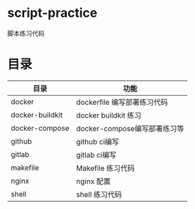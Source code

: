 # script-practice
脚本练习代码

# 目录

| 目录 | 功能 |
| --- | --- |
| docker| dockerfile 编写部署练习代码|
| docker-buildkit| docker buildkit 练习|
| docker-compose| docker-compose编写部署练习等|
| github| github ci编写|
| gitlab| gitlab ci编写|
| makefile| Makefile 练习代码|
| nginx| nginx 配置|
| shell | shell 练习代码 |
